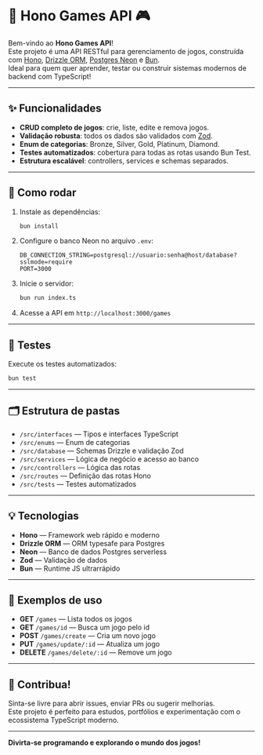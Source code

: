 # 🚚 Hono Games API 🎮

Bem-vindo ao **Hono Games API**!  
Este projeto é uma API RESTful para gerenciamento de jogos, construída com [Hono](https://hono.dev/), [Drizzle ORM](https://orm.drizzle.team/), [Postgres Neon](https://neon.tech/) e [Bun](https://bun.sh/).  
Ideal para quem quer aprender, testar ou construir sistemas modernos de backend com TypeScript!

---

## ✨ Funcionalidades

- **CRUD completo de jogos**: crie, liste, edite e remova jogos.
- **Validação robusta**: todos os dados são validados com [Zod](https://zod.dev/).
- **Enum de categorias**: Bronze, Silver, Gold, Platinum, Diamond.
- **Testes automatizados**: cobertura para todas as rotas usando Bun Test.
- **Estrutura escalável**: controllers, services e schemas separados.

---

## 🚀 Como rodar

1. Instale as dependências:

   ```bash
   bun install
   ```

2. Configure o banco Neon no arquivo `.env`:

   ```
   DB_CONNECTION_STRING=postgresql://usuario:senha@host/database?sslmode=require
   PORT=3000
   ```

3. Inicie o servidor:

   ```bash
   bun run index.ts
   ```

4. Acesse a API em `http://localhost:3000/games`

---

## 🧪 Testes

Execute os testes automatizados:

```bash
bun test
```

---

## 🗂 Estrutura de pastas

- `/src/interfaces` — Tipos e interfaces TypeScript
- `/src/enums` — Enum de categorias
- `/src/database` — Schemas Drizzle e validação Zod
- `/src/services` — Lógica de negócio e acesso ao banco
- `/src/controllers` — Lógica das rotas
- `/src/routes` — Definição das rotas Hono
- `/src/tests` — Testes automatizados

---

## 💡 Tecnologias

- **Hono** — Framework web rápido e moderno
- **Drizzle ORM** — ORM typesafe para Postgres
- **Neon** — Banco de dados Postgres serverless
- **Zod** — Validação de dados
- **Bun** — Runtime JS ultrarrápido

---

## 🎲 Exemplos de uso

- **GET** `/games` — Lista todos os jogos
- **GET** `/games/id` — Busca um jogo pelo id
- **POST** `/games/create` — Cria um novo jogo
- **PUT** `/games/update/:id` — Atualiza um jogo
- **DELETE** `/games/delete/:id` — Remove um jogo

---

## 🤝 Contribua!

Sinta-se livre para abrir issues, enviar PRs ou sugerir melhorias.  
Este projeto é perfeito para estudos, portfólios e experimentação com o ecossistema TypeScript moderno.

---

**Divirta-se programando e explorando o mundo dos jogos!**

